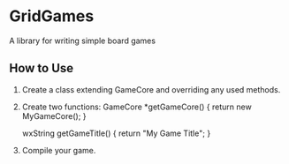 # GridGames
A library for writing simple board games

## How to Use
1. Create a class extending GameCore and overriding any used methods.
2. Create two functions:
    GameCore *getGameCore()
    {
        return new MyGameCore();
    }

    wxString getGameTitle()
    {
        return "My Game Title";
    }
3. Compile your game.
